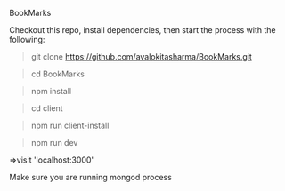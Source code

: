 BookMarks

Checkout this repo, install dependencies, then start the process with the following:

> git clone https://github.com/avalokitasharma/BookMarks.git

> cd BookMarks

> npm install

> cd client

> npm run client-install

> npm run dev

=>visit 'localhost:3000'

Make sure you are running mongod process 

